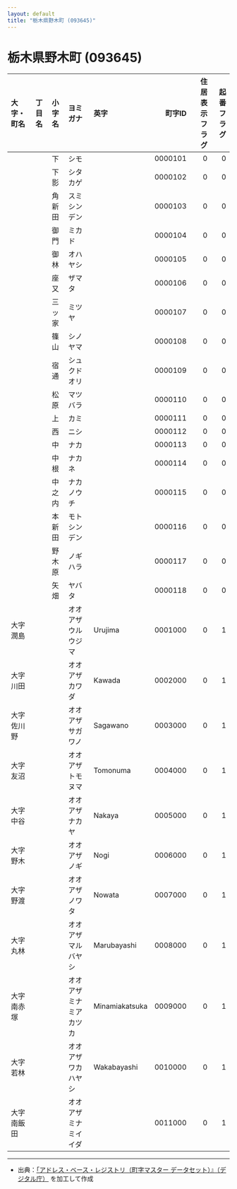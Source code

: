 ```yaml
---
layout: default
title: "栃木県野木町 (093645)"
---
```


# 栃木県野木町 (093645)

| 大字・町名 | 丁目名 | 小字名 | ヨミガナ | 英字 | 町字ID | 住居表示フラグ | 起番フラグ |
|:--------|:------|:------|:-----------------|:---------------------|--------:|----------:|--------:|
|  |  | 下 | シモ |  | 0000101 | 0 | 0 |
|  |  | 下影 | シタカゲ |  | 0000102 | 0 | 0 |
|  |  | 角新田 | スミシンデン |  | 0000103 | 0 | 0 |
|  |  | 御門 | ミカド |  | 0000104 | 0 | 0 |
|  |  | 御林 | オハヤシ |  | 0000105 | 0 | 0 |
|  |  | 座又 | ザマタ |  | 0000106 | 0 | 0 |
|  |  | 三ッ家 | ミツヤ |  | 0000107 | 0 | 0 |
|  |  | 篠山 | シノヤマ |  | 0000108 | 0 | 0 |
|  |  | 宿通 | シュクドオリ |  | 0000109 | 0 | 0 |
|  |  | 松原 | マツバラ |  | 0000110 | 0 | 0 |
|  |  | 上 | カミ |  | 0000111 | 0 | 0 |
|  |  | 西 | ニシ |  | 0000112 | 0 | 0 |
|  |  | 中 | ナカ |  | 0000113 | 0 | 0 |
|  |  | 中根 | ナカネ |  | 0000114 | 0 | 0 |
|  |  | 中之内 | ナカノウチ |  | 0000115 | 0 | 0 |
|  |  | 本新田 | モトシンデン |  | 0000116 | 0 | 0 |
|  |  | 野木原 | ノギハラ |  | 0000117 | 0 | 0 |
|  |  | 矢畑 | ヤバタ |  | 0000118 | 0 | 0 |
| 大字潤島 |  |  | オオアザウルウジマ | Urujima | 0001000 | 0 | 1 |
| 大字川田 |  |  | オオアザカワダ | Kawada | 0002000 | 0 | 1 |
| 大字佐川野 |  |  | オオアザサガワノ | Sagawano | 0003000 | 0 | 1 |
| 大字友沼 |  |  | オオアザトモヌマ | Tomonuma | 0004000 | 0 | 1 |
| 大字中谷 |  |  | オオアザナカヤ | Nakaya | 0005000 | 0 | 1 |
| 大字野木 |  |  | オオアザノギ | Nogi | 0006000 | 0 | 1 |
| 大字野渡 |  |  | オオアザノワタ | Nowata | 0007000 | 0 | 1 |
| 大字丸林 |  |  | オオアザマルバヤシ | Marubayashi | 0008000 | 0 | 1 |
| 大字南赤塚 |  |  | オオアザミナミアカツカ | Minamiakatsuka | 0009000 | 0 | 1 |
| 大字若林 |  |  | オオアザワカハヤシ | Wakabayashi | 0010000 | 0 | 1 |
| 大字南飯田 |  |  | オオアザミナミイイダ |  | 0011000 | 0 | 1 |

---

- 出典：[「アドレス・ベース・レジストリ（町字マスター データセット）』（デジタル庁）](https://www.digital.go.jp/policies/base_registry_address/) を加工して作成